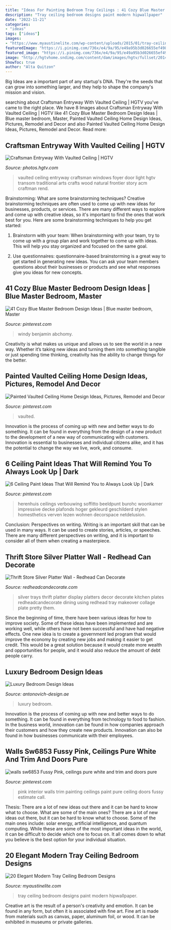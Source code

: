 ```yaml
---
title: "Ideas For Painting Bedroom Tray Ceilings : 41 Cozy Blue Master Bedroom Design Ideas"
description: "Tray ceiling bedroom designs paint modern hipwallpaper"
date: "2022-11-21"
categories:
- "ideas"
tags: ["ideas"]
images:
- "https://www.myaustinelite.com/wp-content/uploads/2015/01/tray-ceiling-bedroom-with-spider-chandelier.jpg"
featuredImage: "https://i.pinimg.com/736x/e4/9a/95/e49a95b3d026655ef498aae5e856eb73--pink-ceiling-interior-painting.jpg"
featured_image: "https://i.pinimg.com/736x/e4/9a/95/e49a95b3d026655ef498aae5e856eb73--pink-ceiling-interior-painting.jpg"
image: "http://hgtvhome.sndimg.com/content/dam/images/hgtv/fullset/2014/2/5/0/DP_ACM-Designs-beige-traditional-entryway-craftman-door_v.jpg.rend.hgtvcom.1280.1707.suffix/1400953755510.jpeg"
ShowToc: true
author: "Alta Quitzon"
---
```



Big Ideas are a important part of any startup's DNA. They're the seeds that can grow into something larger, and they help to shape the company's mission and vision.

	

		
searching about Craftsman Entryway With Vaulted Ceiling | HGTV you've came to the right place. We have 8 Images about Craftsman Entryway With Vaulted Ceiling | HGTV like 41 Cozy Blue Master Bedroom Design Ideas | Blue master bedroom, Master, Painted Vaulted Ceiling Home Design Ideas, Pictures, Remodel and Decor and also Painted Vaulted Ceiling Home Design Ideas, Pictures, Remodel and Decor. Read more:
		
    
## Craftsman Entryway With Vaulted Ceiling | HGTV

<img loading=lazy src="http://hgtvhome.sndimg.com/content/dam/images/hgtv/fullset/2014/2/5/0/DP_ACM-Designs-beige-traditional-entryway-craftman-door_v.jpg.rend.hgtvcom.1280.1707.suffix/1400953755510.jpeg" onerror="this.onerror=null;this.src='https://tse1.mm.bing.net/th?id=OIP.DDjMcG-GBKDMwLlI4gOlFAHaJ4&amp;pid=15.1';" alt="Craftsman Entryway With Vaulted Ceiling | HGTV">

_Source: photos.hgtv.com_

>vaulted ceiling entryway craftsman windows foyer door light hgtv transom traditional arts crafts wood natural frontier story acm craftman rend. 

	

Brainstorming: What are some brainstorming techniques?
Creative brainstorming techniques are often used to come up with new ideas for businesses, products, or services. There are many different ways to explore and come up with creative ideas, so it's important to find the ones that work best for you. Here are some brainstorming techniques to help you get started:
1. Brainstorm with your team: When brainstorming with your team, try to come up with a group plan and work together to come up with ideas. This will help you stay organized and focused on the same goal.

2. Use questionnaires: questionnaire-based brainstorming is a great way to get started in generating new ideas. You can ask your team members questions about their businesses or products and see what responses give you ideas for new concepts.


    
## 41 Cozy Blue Master Bedroom Design Ideas | Blue Master Bedroom, Master

<img loading=lazy src="https://i.pinimg.com/originals/56/34/54/563454a478aaf722c91bf650ca365241.jpg" onerror="this.onerror=null;this.src='https://tse4.mm.bing.net/th?id=OIP.7dQnSMWp8pP2ffxxnGtxuQHaLH&amp;pid=15.1';" alt="41 Cozy Blue Master Bedroom Design Ideas | Blue master bedroom, Master">

_Source: pinterest.com_

>windy benjamin abchomy. 

	

Creativity is what makes us unique and allows us to see the world in a new way. Whether it’s taking new ideas and turning them into something tangible or just spending time thinking, creativity has the ability to change things for the better.

    
## Painted Vaulted Ceiling Home Design Ideas, Pictures, Remodel And Decor

<img loading=lazy src="https://i.pinimg.com/originals/fe/13/f5/fe13f5d54ee77b29f9e4a3055d98be79.jpg" onerror="this.onerror=null;this.src='https://tse4.mm.bing.net/th?id=OIP.zkj1lLeC-m8HkicXtp2v0gHaF7&amp;pid=15.1';" alt="Painted Vaulted Ceiling Home Design Ideas, Pictures, Remodel and Decor">

_Source: pinterest.com_

>vaulted. 

	

Innovation is the process of coming up with new and better ways to do something. It can be found in everything from the design of a new product to the development of a new way of communicating with customers. Innovation is essential to businesses and individual citizens alike, and it has the potential to change the way we live, work, and consume.

    
## 6 Ceiling Paint Ideas That Will Remind You To Always Look Up | Dark

<img loading=lazy src="https://i.pinimg.com/736x/d0/42/a3/d042a3df5674bbfd2663aa331fdecbe3--colored-ceiling-dark-ceiling.jpg" onerror="this.onerror=null;this.src='https://tse1.mm.bing.net/th?id=OIP.cEOKU-EIDOqsbfd2M9w9wQHaLG&amp;pid=15.1';" alt="6 Ceiling Paint Ideas That Will Remind You to Always Look Up | Dark">

_Source: pinterest.com_

>herenhuis ceilings verbouwing soffitto beeldpunt burohc woonkamer impressive decke plafonds hoger gekleurd geschilderd stylen homesthetics verven lezen wohnen decorspace netdelusion. 

	

Conclusion: Perspectives on writing.
Writing is an important skill that can be used in many ways. It can be used to create stories, articles, or speeches. There are many different perspectives on writing, and it is important to consider all of them when creating a masterpiece.

    
## Thrift Store Silver Platter Wall - Redhead Can Decorate

<img loading=lazy src="http://redheadcandecorate.com/wp-content/uploads/2014/09/Silver-Platter-Wall-Idea.jpg" onerror="this.onerror=null;this.src='https://tse3.mm.bing.net/th?id=OIP.0LZoFnj-ZysIzXnpDwaNOAHaJ3&amp;pid=15.1';" alt="Thrift Store Silver Platter Wall - Redhead Can Decorate">

_Source: redheadcandecorate.com_

>silver trays thrift platter display platters decor decorate kitchen plates redheadcandecorate dining using redhead tray makeover collage plate pretty them. 

	

Since the beginning of time, there have been various ideas for how to improve society. Some of these ideas have been implemented and are working well, while others have not been successful and have had negative effects. One new idea is to create a government led program that would improve the economy by creating new jobs and making it easier to get credit. This would be a great solution because it would create more wealth and opportunities for people, and it would also reduce the amount of debt people carry.

    
## Luxury Bedroom Design Ideas

<img loading=lazy src="https://antonovich-design.ae/uploads/gallery/full587f633338be2.jpg" onerror="this.onerror=null;this.src='https://tse1.mm.bing.net/th?id=OIP.0f_2YOSrsWsvgIKRExnYwgHaJ2&amp;pid=15.1';" alt="Luxury Bedroom Design Ideas">

_Source: antonovich-design.ae_

>luxury bedroom. 

	

Innovation is the process of coming up with new and better ways to do something. It can be found in everything from technology to food to fashion. In the business world, innovation can be found in how companies approach their customers and how they create new products. Innovation can also be found in how businesses communicate with their employees.

    
## Walls Sw6853 Fussy Pink, Ceilings Pure White And Trim And Doors Pure

<img loading=lazy src="https://i.pinimg.com/736x/e4/9a/95/e49a95b3d026655ef498aae5e856eb73--pink-ceiling-interior-painting.jpg" onerror="this.onerror=null;this.src='https://tse1.mm.bing.net/th?id=OIP.tB89nyPDIiIjBhZMb49hiQHaLQ&amp;pid=15.1';" alt="walls sw6853 Fussy Pink, ceilings pure white and trim and doors pure">

_Source: pinterest.com_

>pink interior walls trim painting ceilings paint pure ceiling doors fussy estimate call. 

	

Thesis: There are a lot of new ideas out there and it can be hard to know what to choose. What are some of the main ones?
There are a lot of new ideas out there, but it can be hard to know what to choose. Some of the main ones include: solar energy, artificial intelligence, and quantum computing. While these are some of the most important ideas in the world, it can be difficult to decide which one to focus on. It all comes down to what you believe is the best option for your individual situation.

    
## 20 Elegant Modern Tray Ceiling Bedroom Designs

<img loading=lazy src="https://www.myaustinelite.com/wp-content/uploads/2015/01/tray-ceiling-bedroom-with-spider-chandelier.jpg" onerror="this.onerror=null;this.src='https://tse2.mm.bing.net/th?id=OIP.Gs4eivzKrRAZDUvFO1mCGQHaFj&amp;pid=15.1';" alt="20 Elegant Modern Tray Ceiling Bedroom Designs">

_Source: myaustinelite.com_

>tray ceiling bedroom designs paint modern hipwallpaper. 

	

Creative art is the result of a person's creativity and emotion. It can be found in any form, but often it is associated with fine art. Fine art is made from materials such as canvas, paper, aluminum foil, or wood. It can be exhibited in museums or private galleries.

